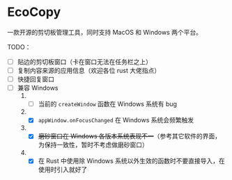 # EcoCopy

一款开源的剪切板管理工具，同时支持 MacOS 和 Windows 两个平台。

TODO：

- [ ] 贴边的剪切板窗口（卡在窗口无法在任务栏之上）
- [ ] 复制内容来源的应用信息（欢迎各位 rust 大佬指点）
- [ ] 快捷回复窗口
- [ ] 兼容 Windows
  1. - [ ] 当前的 `createWindow` 函数在 Windows 系统有 bug
  2. - [x] `appWindow.onFocusChanged` 在 Windows 系统会频繁触发
  3. - [x] ~~磨砂窗口在 Windows 各版本系统表现不一~~（参考其它软件的界面，为保持一致性，暂时不考虑做磨砂窗口）
  4. - [x] 在 Rust 中使用除 Windows 系统以外生效的函数时不要直接导入，在使用时引入就好了
